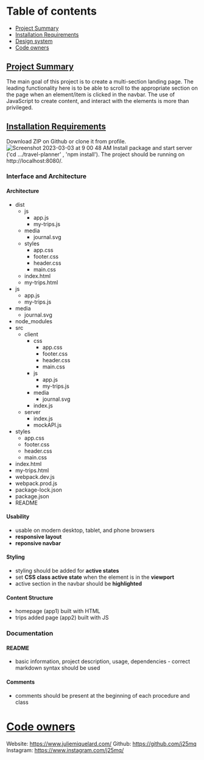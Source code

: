# Table of contents

- [Project Summary](#project-summary)
- [Installation Requirements](#requirements)
- [Design system](#design-system)
- [Code owners](#code-owners)
 

## [Project Summary](#project-summary)
The main goal of this project is to create a multi-section landing page. The leading functionality here is to be able to scroll to the appropriate section on the page when an element/item is clicked in the navbar. The use of JavaScript to create content, and interact with the elements is more than privileged.

## [Installation Requirements](#requirements)
Download ZIP on Github or clone it from profile.
![Screenshot 2023-03-03 at 9 00 48 AM](https://user-images.githubusercontent.com/107758701/222664932-d5b56a3a-88c7-4696-b56e-5ab42df44da4.png)
Install package and start server ('cd .../travel-planner' , 'npm install').
The project should be running on http://localhost:8080/.

### Interface and Architecture

#### Architecture
- dist
  - js
    - app.js
    - my-trips.js
  - media
    - journal.svg
  - styles
    - app.css
    - footer.css
    - header.css
    - main.css
  - index.html
  - my-trips.html
- js
  - app.js
  - my-trips.js
- media
  - journal.svg
- node_modules
- src
  - client
    - css
      - app.css
      - footer.css
      - header.css
      - main.css
    - js
      - app.js
      - my-trips.js
    - media
      - journal.svg
    - index.js
  - server
    - index.js
    - mockAPI.js
- styles
  - app.css
  - footer.css
  - header.css
  - main.css
- index.html
- my-trips.html
- webpack.dev.js
- webpack.prod.js
- package-lock.json
- package.json
- README

#### Usability
- usable on modern desktop, tablet, and phone browsers
- **responsive layout**
- **reponsive navbar**

#### Styling
- styling should be added for **active states**
- set **CSS class active state** when the element is in the **viewport**
- active section in the navbar should be **highlighted**

#### Content Structure
- homepage (app1) built with HTML
- trips added page (app2) built with JS

### Documentation

#### README
- basic information, project description, usage, dependencies - correct markdown syntax should be used

#### Comments
- comments should be present at the beginning of each procedure and class

# [Code owners](#code-owners)
Website: https://www.juliemiquelard.com/
Github: https://github.com/j25mq
Instagram: https://www.instagram.com/j25mq/
